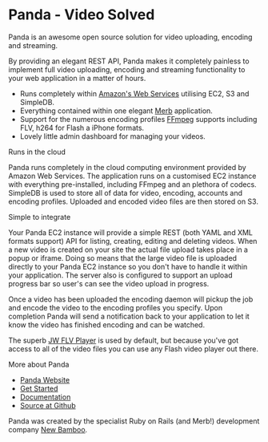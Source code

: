 # Panda - Video Solved

Panda is an awesome open source solution for video uploading, encoding and streaming.

By providing an elegant REST API, Panda makes it completely painless to implement full video uploading, encoding and streaming functionality to your web application in a matter of hours.

* Runs completely within <a href="http://aws.amazon.com/">Amazon's Web Services</a> utilising EC2, S3 and SimpleDB.
* Everything contained within one elegant <a href="http://www.merbivore.com/">Merb</a> application.
* Support for the numerous encoding profiles <a href="http://ffmpeg.mplayerhq.hu/">FFmpeg</a> supports including FLV, h264 for Flash a iPhone formats.
* Lovely little admin dashboard for managing your videos.

Runs in the cloud

Panda runs completely in the cloud computing environment provided by Amazon Web Services. The application runs on a customised EC2 instance with everything pre-installed, including FFmpeg and an plethora of codecs. SimpleDB is used to store all of data for video, encoding, accounts and encoding profiles. Uploaded and encoded video files are then stored on S3.

Simple to integrate

Your Panda EC2 instance will provide a simple REST (both YAML and XML formats support) API for listing, creating, editing and deleting videos. When a new video is created on your site the actual file upload takes place in a popup or iframe. Doing so means that the large video file is uploaded directly to your Panda EC2 instance so you don't have to handle it within your application. The server also is configured to support an upload progress bar so user's can see the video upload in progress.

Once a video has been uploaded the encoding daemon will pickup the job and encode the video to the encoding profiles you specify. Upon completion Panda will send a notification back to your application to let it know the video has finished encoding and can be watched.

The superb <a href="http://www.jeroenwijering.com/?item=Jwp_FLV_Media_Player">JW FLV Player</a> is used by default, but because you've got access to all of the video files you can use any Flash video player out there.

More about Panda

* <a href="http://pandastream.com/">Panda Website</a>
* <a href="http://pandastream.com/docs/getting_started">Get Started</a>
* <a href="http://pandastream.com/docs">Documentation</a>
* <a href="http://github.com/newbamboo/panda">Source at Github</a>

Panda was created by the specialist Ruby on Rails (and Merb!) development company <a href="http://new-bamboo.co.uk/">New Bamboo</a>.
